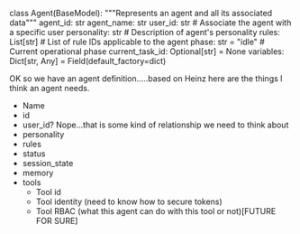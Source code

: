 class Agent(BaseModel):
    """Represents an agent and all its associated data"""
    agent_id: str
    agent_name: str
    user_id: str  # Associate the agent with a specific user
    personality: str  # Description of agent's personality
    rules: List[str]  # List of rule IDs applicable to the agent
    phase: str = "idle"  # Current operational phase
    current_task_id: Optional[str] = None
    variables: Dict[str, Any] = Field(default_factory=dict) 

OK so we have an agent definition.....based on Heinz here are the things I think an agent needs.

* Name
* id
* user_id? Nope...that is some kind of relationship we need to think about
* personality 
* rules
* status
* session_state
* memory 
* tools 
    * Tool id
    * Tool identity (need to know how to secure tokens)
    * Tool RBAC (what this agent can do with this tool or not)[FUTURE FOR SURE]
